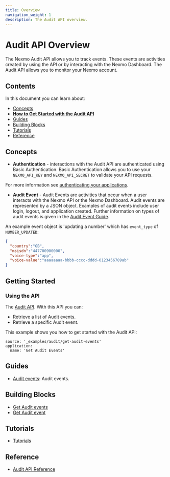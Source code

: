 ```yaml
---
title: Overview
navigation_weight: 1
description: The Audit API overview.
---
```


# Audit API Overview

The Nexmo Audit API allows you to track events. These events are activities created by using the API or 
by interacting with the Nexmo Dashboard. The Audit API allows you to monitor your Nexmo account.

## Contents

In this document you can learn about:

* [Concepts](#concepts)
* [**How to Get Started with the Audit API**](#getting-started)
* [Guides](#guides)
* [Building Blocks](#building-blocks)
* [Tutorials](#tutorials)
* [Reference](#reference)

## Concepts

* **Authentication** - interactions with the Audit API are authenticated using Basic Authentication. Basic Authentication allows you to use your `NEXMO_API_KEY` and `NEXMO_API_SECRET` to validate your API requests.

For more information see [authenticating your applications](/concepts/guides/authentication).

* **Audit Event** - Audit Events are activities that occur when a user interacts with the Nexmo API or the Nexmo Dashboard. Audit events are represented by a JSON object. Examples of audit events include user login, logout, and application created. Further information on types of audit events is given in the [Audit Event Guide](/audit/guides/audit-events).

An example event object is 'updating a number' which has `event_type` of `NUMBER_UPDATED`:

``` json
{
  "country":"GB",
  "msisdn":"447700900000",
  "voice-type":"app",
  "voice-value":"aaaaaaaa-bbbb-cccc-dddd-0123456789ab"
}
```

## Getting Started

### Using the API

The [Audit API](/api/audit). With this API you can:

* Retrieve a list of Audit events.
* Retrieve a specific Audit event.

This example shows you how to get started with the Audit API:

```building_blocks
source: '_examples/audit/get-audit-events'
application:
  name: 'Get Audit Events'
```

## Guides

* [Audit events](guides/audit-events): Audit events.

## Building Blocks

* [Get Audit events](/audit/building-blocks/get-audit-events)
* [Get Audit event](/audit/building-blocks/get-audit-event)

## Tutorials

* [Tutorials](/audit/tutorials)

## Reference

* [Audit API Reference](/api/audit)
